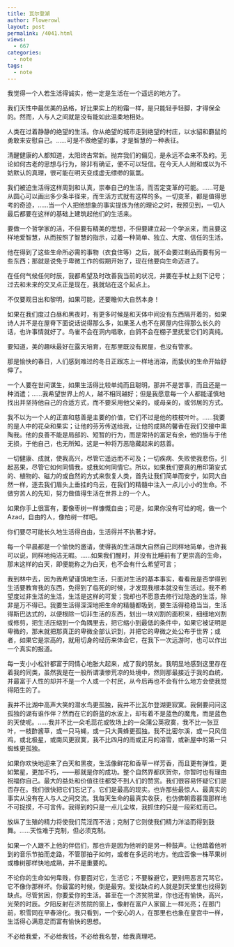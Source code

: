 ```yaml
---
title: 瓦尔登湖
author: Flowerowl
layout: post
permalink: /4041.html
views:
  - 667
categories:
  - note
tags:
  - note
---
```


我觉得一个人若生活得诚实，他一定是生活在一个遥远的地方了。

我们天性中最优美的品格，好比果实上的粉霜一样，是只能轻手轻脚，才得保全的。然而，人与人之间就是没有能如此温柔地相处。

人类在过着静静的绝望的生活。你从绝望的城市走到绝望的村庄，以水貂和麝鼠的勇敢来安慰自己。……可是不做绝望的事，才是智慧的一种表征。

清醒健康的人都知道，太阳终古常新。抛弃我们的偏见，是永远不会来不及的。无论如何古老的思想与行为，除非有确证，便不可以轻信。在今天人人附和或以为不妨默认的真理，很可能在明天变成虚无缥缈的氤氲。

我们被迫生活得这样周到和认真，崇奉自己的生活，而否定变革的可能。……可是从圆心可以画出多少条半径来，而生活方式就有这样的多。一切变革，都是值得思考的奇迹，……当一个人把他想象的事实提炼为他的理论之时，我预见到，一切人最后都要在这样的基础上建筑起他们的生活来。

要做一个哲学家的活，不但要有精美的思想，不但要建立起一个学派来，而且要这样地爱智慧，从而按照了智慧的指示，过着一种简单、独立、大度、信任的生活。

他在得到了这些生命所必需的事物（衣食住等）之后，就不会要过剩品而要有另一些东西；那就是说免于卑微工作的假期开始了，现在他要向生命迈进了。

在任何气候任何时辰，我都希望及时改善我当前的状况，并要在手杖上刻下记号；过去和未来的交叉点正是现在，我就站在这个起点上。

不仅要观日出和黎明，如果可能，还要瞻仰大自然本身！

如果在我们度过白昼和黑夜时，有更多时候是和天体中间没有东西隔开着的，如果诗人并不是在屋脊下面说话说得那么多，如果圣人也不在房屋内住得那么长久的话，也许事情就好了。鸟雀不会在洞内唱歌，白鸽不会在棚子里抚爱它们的真纯。

要知道，美的趣味最好在露天培育，在那里既没有房屋，也没有管家。

那是愉快的春日，人们感到难过的冬日正跟冻上一样地消溶，而蛰伏的生命开始舒伸了。

一个人要在世间谋生，如果生活得比较单纯而且聪明，那并不是苦事，而且还是一种消遣；……我希望世界上的人，越不相同越好；但是我愿意每一个人都能谨慎地找出并坚持他自己的合适方式，而不要采用他父亲的，或母亲的，或邻居的方式。

我不以为一个人的正直和慈善是主要的价值，它们不过是他的枝枝叶叶。……我要的是人中的花朵和果实；让他的芬芳传送给我，让他的成熟的馨香在我们交接中熏陶我。他的良善不能是局部的、短暂的行为，而是常持的富足有余，他的施与于他无损，于他自己，也无所知。这是一种将万恶隐藏起来的慈善。

一切健康、成就，使我高兴，尽管它遥远而不可及；一切疾病、失败使我悲伤，引起恶果，尽管它如何同情我，或我如何同情它。所以，如果我们要真的用印第安式的、植物的、磁力的或自然的方式来恢复人类，首先让我们简单而安宁，如同大自然一样，逐去我们眉头上垂挂的乌云，在我们的精髓中注入一点儿小小的生命。不做穷苦人的先知，努力做值得生活在世界上的一个人。

如果你手上很富有，要像枣树一样慷慨自由；可是，如果你没有可给的呢，做一个Azad，自由的人，像柏树一样吧。

你们要尽可能长久地生活得自由，生活得并不执著才好。

每一个早晨都是一个愉快的邀请，使得我的生活跟大自然自己同样地简单，也许我可以说，同样地纯洁无暇。……如果我们醒时，并没有比睡前有了更崇高的生命，那末这样的白天，即便能称之为白天，也不会有什么希望可言；

我到林中去，因为我希望谨慎地生活，只面对生活的基本事实，看看我是否学得到生活要教育我的东西，免得到了临死的时候，才发现我根本就没有生活过。我不希望度过非生活的生活，生活是这样的可爱；我却也不愿意去修行过隐逸的生活，除非是万不得已。我要生活得深深地把生命的精髓都吸到，要生活得稳稳当当，生活得斯巴达式的，以便根除一切非生活的东西，划出一块刈割的面积来，细细地刈割或修剪，把生活压缩到一个角隅里去，把它缩小到最低的条件中，如果它被证明是卑微的，那末就把那真正的卑微全部认识到，并把它的卑微之处公布于世界；或者，如果它是崇高的，就用切身的经历来体会它，在我下一次远游时，也可以作出一个真实的报道。

每一支小小松针都富于同情心地胀大起来，成了我的朋友。我明显地感到这里存在着我的同类，虽然我是在一般所谓凄惨荒凉的处境中，然则那最接近于我的血统，并最富于人性的却并不是一个人或一个村民，从今后再也不会有什么地方会使我觉得陌生的了。

我并不比湖中高声大笑的潜水鸟更孤独，我并不比瓦尔登湖更寂寞。我倒要问问这孤独的湖有谁作伴？然而在它的蔚蓝的水波上，却有着不是蓝色的魔鬼，而是蓝色的天使呢。……我并不比一朵毛蕊花或牧场上的一朵蒲公英寂寞，我不比一张豆叶，一枝酢酱草，或一只马蝇，或一只大黄蜂更孤独。我不比密尔溪，或一只风信鸡，或北极星，或南风更寂寞，我不比四月的雨或正月的溶雪，或新屋中的第一只蜘蛛更孤独。

如果你欢快地迎来了白天和黑夜，生活像鲜花和香草一样芳香，而且更有弹性，更如繁星，更加不朽，——那就是你的成功。整个自然界都庆贺你，你暂时也有理由祝福你自己。最大的益处和价值往往都受不到人们的赞赏。我们很容易怀疑它们是否存在。我们很快把它们忘记了。它们是最高的现实。也许那些最惊人、最真实的事实从没有在人与人之间交流。我每天生命的最真实收获，也仿佛朝霞暮霭那样地不可捉摸，不可言传。我得到的只是一点儿尘埃，我抓住的只是一段彩虹而已。

放纵了生殖的精力将使我们荒淫而不洁；克制了它则使我们精力洋溢而得到鼓舞。……天性难于克制，但必须克制。

如果一个人跟不上他的伴侣们，那也许是因为他听的是另一种鼓声。让他踏着他听到的音乐节拍而走路，不管那拍子如何，或者在多远的地方。他应否像一株苹果树或橡树那样快地成熟，并不是重要的。

不论你的生命如何卑贱，你要面对它，生活它；不要躲避它，更别用恶言咒骂它。它不像你那样坏。你最富的时候，倒是最穷。爱找缺点的人就是到天堂里也找得到缺点。尽管贫困，你要爱你的生活。甚至在一个济贫院里，你也还有愉快，高兴，光荣的时辰。夕阳反射在济贫院的窗上，像射在富户人家窗上一样光亮；在那门前，积雪同在早春溶化。我只看到，一个安心的人，在那里也也象在皇宫中一样，生活得心满意足而富有愉快的思想。

不必给我爱，不必给我钱，不必给我名誉，给我真理吧。
